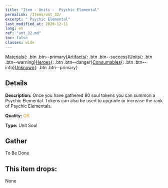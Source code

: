 ```yaml
---
title: "Item - Units -  Psychic Elemental"
permalink: /Items/unt_32/
excerpt: " Psychic Elemental"
last_modified_at: 2020-12-11
lang: en
ref: "unt_32.md"
toc: false
classes: wide
---
```

 [Materials](/Items/){: .btn .btn--primary}[Artifacts](/Items/Artifacts/){: .btn .btn--success}[Units](/Items/Units/){: .btn .btn--warning}[Heroes](/Items/Heroes/){: .btn .btn--danger}[Consumables](/Items/Consumables/){: .btn .btn--info}[Unknown](/Items/Unknown/){: .btn .btn--primary}

## Details
 **Description:** Once you have gathered 80 soul tokens you can summon a Psychic Elemental. Tokens can also be used to upgrade or increase the rank of Psychic Elementals.

 **Quality:** <span style="color: #FF8C00">OK</span>

 **Type:** Unit Soul

## Gather

  To Be Done

## This item drops:

  None

